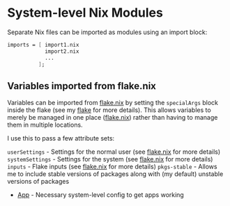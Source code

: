 # System-level Nix Modules
Separate Nix files can be imported as modules using an import block:

```nix
imports = [ import1.nix
            import2.nix
            ...
          ];
```

## Variables imported from flake.nix

Variables can be imported from [flake.nix](../flake.nix) by setting the `specialArgs` block inside the flake (see my [flake](../flake.nix) for more details). This allows variables to merely be managed in one place ([flake.nix](../flake.nix)) rather than having to manage them in multiple locations.

I use this to pass a few attribute sets:

`userSettings` - Settings for the normal user (see [flake.nix](../flake.nix) for more details)
`systemSettings` - Settings for the system (see [flake.nix](../flake.nix) for more details)
`inputs` - Flake inputs (see [flake.nix](../flake.nix) for more details)
`pkgs-stable` - Allows me to include stable versions of packages along with (my default) unstable versions of packages

- [App](./{name}) - Necessary system-level config to get apps working
